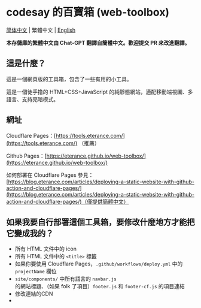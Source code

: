 # codesay 的百寶箱 (web-toolbox)

[简体中文](https://github.com/Eterance/web-toolbox/blob/main/readme.md) | 繁體中文 | [English](https://github.com/Eterance/web-toolbox/blob/main/readme.en-us.md)

**本存儲庫的繁體中文由 Chat-GPT 翻譯自簡體中文。歡迎提交 PR 來改進翻譯。**

## 這是什麼？

這是一個網頁版的工具箱，包含了一些有用的小工具。

這是一個徒手撸的 HTML+CSS+JavaScript 的純靜態網站，適配移動端視圖、多語言、支持亮暗模式。

## 網址

Cloudflare Pages：[https://tools.eterance.com/](https://tools.eterance.com/) （推薦）

Github Pages：[https://eterance.github.io/web-toolbox/](https://eterance.github.io/web-toolbox/)

如何部署在 Cloudflare Pages 參見：[https://blog.eterance.com/articles/deploying-a-static-website-with-github-action-and-cloudflare-pages/](https://blog.eterance.com/articles/deploying-a-static-website-with-github-action-and-cloudflare-pages/)（僅提供簡體中文）

## 如果我要自行部署這個工具箱，要修改什麼地方才能把它變成我的？

- 所有 HTML 文件中的 icon
- 所有 HTML 文件中的 `<title>` 標籤
- 如果你要使用 Cloudflare Pages，`.github/workflows/deploy.yml` 中的 `projectName` 欄位
- `site/components/` 中所有語言的 `navbar.js` 的網站標題、（如果 folk 了項目）`footer.js` 和 `footer-cf.js` 的項目連結
- 修改連結的CDN
- 